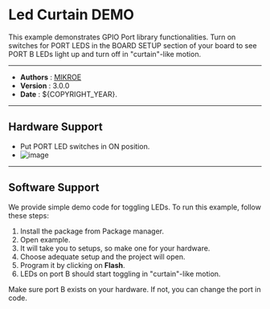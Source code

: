 # Led Curtain DEMO

This example demonstrates GPIO Port library functionalities.
Turn on switches for PORT LEDS in the BOARD SETUP section of your board
to see PORT B LEDs light up and turn off in "curtain"-like motion.

---

- **Authors**     : [MIKROE](https://github.com/MikroElektronika)
- **Version**     : 3.0.0
- **Date**        : ${COPYRIGHT_YEAR}.

---

## Hardware Support

- Put PORT LED switches in ON position.
- ![image](https://download.mikroe.com/images/mikrosdk/v2/demos/demo_port_leds_switch.png)

---

## Software Support

We provide simple demo code for toggling LEDs. To run this example, follow these steps:

1. Install the package from Package manager.
2. Open example.
3. It will take you to setups, so make one for your hardware.
4. Choose adequate setup and the project will open.
5. Program it by clicking on **Flash**.
6. LEDs on port B should start toggling in "curtain"-like motion.

Make sure port B exists on your hardware. If not, you can change the port in code.
